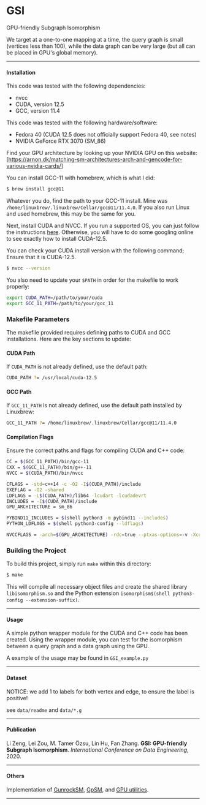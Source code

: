 # GSI

GPU-friendly Subgraph Isomorphism

We target at a one-to-one mapping at a time, the query graph is small (vertices less than 100), while the data graph can be very large (but all can be placed in GPU's global memory).

---

#### Installation

This code was tested with the following dependencies:
- nvcc
- CUDA, version 12.5
- GCC, version 11.4

This code was tested with the following hardware/software:
- Fedora 40 (CUDA 12.5 does not officially support Fedora 40, see notes)
- NVIDIA GeForce RTX 3070 (SM_86)

Find your GPU architecture by looking up your NVIDIA GPU on this website: [https://arnon.dk/matching-sm-architectures-arch-and-gencode-for-various-nvidia-cards/]

You can install GCC-11 with homebrew, which is what I did:
```sh
$ brew install gcc@11
```
Whatever you do, find the path to your GCC-11 install. Mine was ```/home/linuxbrew/.linuxbrew/Cellar/gcc@11/11.4.0```. If you also run Linux and used homebrew, this may be the same for you.

Next, install CUDA and NVCC. If you run a supported OS, you can just follow the instructions [here](https://developer.nvidia.com/cuda-downloads). Otherwise, you will have to do some googling online to see exactly how to install CUDA-12.5.

You can check your CUDA install version with the following command; Ensure that it is CUDA-12.5.
```sh
$ nvcc --version
```

You also need to update your ```$PATH``` in order for the makefile to work properly:
```sh
export CUDA_PATH=/path/to/your/cuda
export GCC_11_PATH=/path/to/your/gcc_11
```

### Makefile Parameters

The makefile provided requires defining paths to CUDA and GCC installations. Here are the key sections to update:

#### CUDA Path
If `CUDA_PATH` is not already defined, use the default path:
```sh
CUDA_PATH ?= /usr/local/cuda-12.5
```

#### GCC Path
If `GCC_11_PATH` is not already defined, use the default path installed by Linuxbrew:
```sh
GCC_11_PATH ?= /home/linuxbrew/.linuxbrew/Cellar/gcc@11/11.4.0
```

#### Compilation Flags
Ensure the correct paths and flags for compiling CUDA and C++ code:
```sh
CC = $(GCC_11_PATH)/bin/gcc-11
CXX = $(GCC_11_PATH)/bin/g++-11
NVCC = $(CUDA_PATH)/bin/nvcc

CFLAGS = -std=c++14 -c -O2 -I$(CUDA_PATH)/include
EXEFLAG = -O2 -shared
LDFLAGS = -L$(CUDA_PATH)/lib64 -lcudart -lcudadevrt
INCLUDES = -I$(CUDA_PATH)/include
GPU_ARCHITECTURE = sm_86

PYBIND11_INCLUDES = $(shell python3 -m pybind11 --includes)
PYTHON_LDFLAGS = $(shell python3-config --ldflags)

NVCCFLAGS = -arch=$(GPU_ARCHITECTURE) -rdc=true --ptxas-options=-v -Xcompiler -fPIC $(INCLUDES) --compiler-bindir $(GCC_11_PATH)/bin -std=c++14 -c -O2 -I$(CUDA_PATH)/include
```

### Building the Project

To build this project, simply run `make` within this directory:
```sh
$ make
```

This will compile all necessary object files and create the shared library `libisomorphism.so` and the Python extension `isomorphism$(shell python3-config --extension-suffix)`.

---

#### Usage

A simple python wrapper module for the CUDA and C++ code has been created.
Using the wrapper module, you can test for the isomorphism between a query graph and a data graph using the GPU.

A example of the usage may be found in ```GSI_example.py```


---

#### Dataset

NOTICE: we add 1 to labels for both vertex and edge, to ensure the label is positive!

see `data/readme` and `data/*.g`

---

#### Publication

Li Zeng, Lei Zou, M. Tamer Özsu, Lin Hu, Fan Zhang. **GSI: GPU-friendly Subgraph Isomorphism**. *International Conference on Data Engineering*, 2020.

---

#### Others

Implementation of [GunrockSM](https://github.com/bookug/GunrockSM), [GpSM](https://github.com/bookug/GpSM), and [GPU utilities](https://github.com/bookug/gutil).

---

